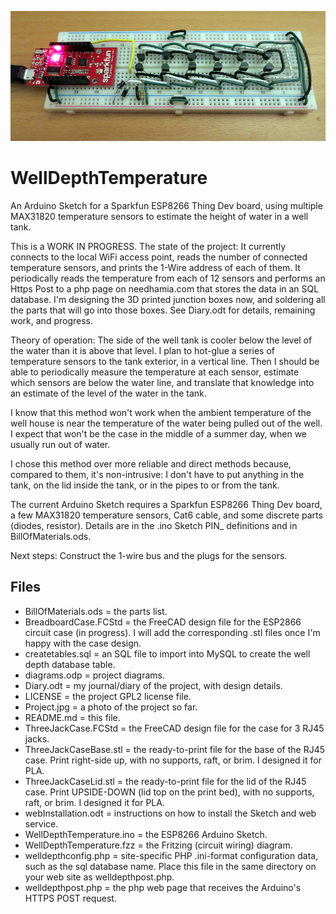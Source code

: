 ![The Project so far](https://github.com/bneedhamia/WellDepthTemperature/blob/master/Project.jpg)
# WellDepthTemperature
An Arduino Sketch for a Sparkfun ESP8266 Thing Dev board, using multiple MAX31820 temperature sensors to estimate the height of water in a well tank.

This is a WORK IN PROGRESS. The state of the project: It currently connects to the local WiFi access point, reads the number of connected temperature sensors, and prints the 1-Wire address of each of them. It periodically reads the temperature from each of 12 sensors and performs an Https Post to a php page on needhamia.com that stores the data
in an SQL database. I'm designing the 3D printed junction boxes now, and soldering all the parts that will go into those boxes. See Diary.odt for details, remaining work, and progress.

Theory of operation: The side of the well tank is cooler below the level of the water than it is above that level. I plan to hot-glue a series of temperature sensors to the tank exterior, in a vertical line. Then I should be able to periodically measure the temperature at each sensor, estimate which sensors are below the water line, and translate that knowledge into an estimate of the level of the water in the tank.

I know that this method won't work when the ambient temperature of the well house is near the temperature of the water being pulled out of the well. I expect that won't be the case in the middle of a summer day, when we usually run out of water.

I chose this method over more reliable and direct methods because, compared to them, it's non-intrusive: I don't have to put anything in the tank, on the lid inside the tank, or in the pipes to or from the tank.

The current Arduino Sketch requires a Sparkfun ESP8266 Thing Dev board, a few MAX31820 temperature sensors, Cat6 cable, and some discrete parts (diodes, resistor). Details are in the .ino Sketch PIN_ definitions and in BillOfMaterials.ods.

Next steps: Construct the 1-wire bus and the plugs for the sensors.

## Files
* BillOfMaterials.ods = the parts list.
* BreadboardCase.FCStd = the FreeCAD design file for the ESP2866 circuit case (in progress). I will add the corresponding .stl files once I'm happy with the case design.
* createtables.sql = an SQL file to import into MySQL to create the well depth database table.
* diagrams.odp = project diagrams.
* Diary.odt = my journal/diary of the project, with design details.
* LICENSE = the project GPL2 license file.
* Project.jpg = a photo of the project so far.
* README.md = this file.
* ThreeJackCase.FCStd = the FreeCAD design file for the case for 3 RJ45 jacks.
* ThreeJackCaseBase.stl = the ready-to-print file for the base of the RJ45 case. Print right-side up, with no supports, raft, or brim. I designed it for PLA.
* ThreeJackCaseLid.stl = the ready-to-print file for the lid of the RJ45 case. Print UPSIDE-DOWN (lid top on the print bed), with no supports, raft, or brim. I designed it for PLA.
* webInstallation.odt = instructions on how to install the Sketch and web service.
* WellDepthTemperature.ino = the ESP8266 Arduino Sketch.
* WellDepthTemperature.fzz = the Fritzing (circuit wiring) diagram.
* welldepthconfig.php = site-specific PHP .ini-format configuration data, such as the sql database name.
Place this file in the same directory on your web site as welldepthpost.php.
* welldepthpost.php = the php web page that receives the Arduino's HTTPS POST request.
